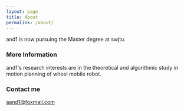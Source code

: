 ```yaml
---
layout: page
title: About
permalink: /about/
---
```


and1 is now pursuing the Master degree at swjtu.

### More Information

and1's research interests are in  the theoretical and algorithmic study in motion planning of wheel mobile robot. 

### Contact me

[aand1@foxmail.com](mailto:aand1@foxmail.com)